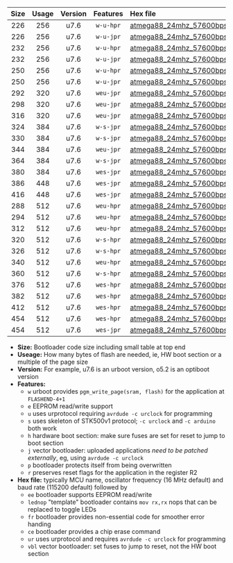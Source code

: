 |Size|Usage|Version|Features|Hex file|
|:-:|:-:|:-:|:-:|:--|
|226|256|u7.6|`w-u-hpr`|[atmega88_24mhz_57600bps_ur.hex](https://raw.githubusercontent.com/stefanrueger/urboot/main//atmega88_24mhz_57600bps_ur.hex)|
|226|256|u7.6|`w-u-jpr`|[atmega88_24mhz_57600bps_ur_vbl.hex](https://raw.githubusercontent.com/stefanrueger/urboot/main//atmega88_24mhz_57600bps_ur_vbl.hex)|
|232|256|u7.6|`w-u-hpr`|[atmega88_24mhz_57600bps_lednop_ur.hex](https://raw.githubusercontent.com/stefanrueger/urboot/main//atmega88_24mhz_57600bps_lednop_ur.hex)|
|232|256|u7.6|`w-u-jpr`|[atmega88_24mhz_57600bps_lednop_ur_vbl.hex](https://raw.githubusercontent.com/stefanrueger/urboot/main//atmega88_24mhz_57600bps_lednop_ur_vbl.hex)|
|250|256|u7.6|`w-u-hpr`|[atmega88_24mhz_57600bps_lednop_fr_ur.hex](https://raw.githubusercontent.com/stefanrueger/urboot/main//atmega88_24mhz_57600bps_lednop_fr_ur.hex)|
|250|256|u7.6|`w-u-jpr`|[atmega88_24mhz_57600bps_lednop_fr_ur_vbl.hex](https://raw.githubusercontent.com/stefanrueger/urboot/main//atmega88_24mhz_57600bps_lednop_fr_ur_vbl.hex)|
|292|320|u7.6|`weu-jpr`|[atmega88_24mhz_57600bps_ee_ur_vbl.hex](https://raw.githubusercontent.com/stefanrueger/urboot/main//atmega88_24mhz_57600bps_ee_ur_vbl.hex)|
|298|320|u7.6|`weu-jpr`|[atmega88_24mhz_57600bps_ee_lednop_ur_vbl.hex](https://raw.githubusercontent.com/stefanrueger/urboot/main//atmega88_24mhz_57600bps_ee_lednop_ur_vbl.hex)|
|316|320|u7.6|`weu-jpr`|[atmega88_24mhz_57600bps_ee_lednop_fr_ur_vbl.hex](https://raw.githubusercontent.com/stefanrueger/urboot/main//atmega88_24mhz_57600bps_ee_lednop_fr_ur_vbl.hex)|
|324|384|u7.6|`w-s-jpr`|[atmega88_24mhz_57600bps_vbl.hex](https://raw.githubusercontent.com/stefanrueger/urboot/main//atmega88_24mhz_57600bps_vbl.hex)|
|330|384|u7.6|`w-s-jpr`|[atmega88_24mhz_57600bps_lednop_vbl.hex](https://raw.githubusercontent.com/stefanrueger/urboot/main//atmega88_24mhz_57600bps_lednop_vbl.hex)|
|344|384|u7.6|`weu-jpr`|[atmega88_24mhz_57600bps_ee_lednop_fr_ce_ur_vbl.hex](https://raw.githubusercontent.com/stefanrueger/urboot/main//atmega88_24mhz_57600bps_ee_lednop_fr_ce_ur_vbl.hex)|
|364|384|u7.6|`w-s-jpr`|[atmega88_24mhz_57600bps_lednop_fr_vbl.hex](https://raw.githubusercontent.com/stefanrueger/urboot/main//atmega88_24mhz_57600bps_lednop_fr_vbl.hex)|
|380|384|u7.6|`wes-jpr`|[atmega88_24mhz_57600bps_ee_vbl.hex](https://raw.githubusercontent.com/stefanrueger/urboot/main//atmega88_24mhz_57600bps_ee_vbl.hex)|
|386|448|u7.6|`wes-jpr`|[atmega88_24mhz_57600bps_ee_lednop_vbl.hex](https://raw.githubusercontent.com/stefanrueger/urboot/main//atmega88_24mhz_57600bps_ee_lednop_vbl.hex)|
|416|448|u7.6|`wes-jpr`|[atmega88_24mhz_57600bps_ee_lednop_fr_vbl.hex](https://raw.githubusercontent.com/stefanrueger/urboot/main//atmega88_24mhz_57600bps_ee_lednop_fr_vbl.hex)|
|288|512|u7.6|`weu-hpr`|[atmega88_24mhz_57600bps_ee_ur.hex](https://raw.githubusercontent.com/stefanrueger/urboot/main//atmega88_24mhz_57600bps_ee_ur.hex)|
|294|512|u7.6|`weu-hpr`|[atmega88_24mhz_57600bps_ee_lednop_ur.hex](https://raw.githubusercontent.com/stefanrueger/urboot/main//atmega88_24mhz_57600bps_ee_lednop_ur.hex)|
|312|512|u7.6|`weu-hpr`|[atmega88_24mhz_57600bps_ee_lednop_fr_ur.hex](https://raw.githubusercontent.com/stefanrueger/urboot/main//atmega88_24mhz_57600bps_ee_lednop_fr_ur.hex)|
|320|512|u7.6|`w-s-hpr`|[atmega88_24mhz_57600bps.hex](https://raw.githubusercontent.com/stefanrueger/urboot/main//atmega88_24mhz_57600bps.hex)|
|326|512|u7.6|`w-s-hpr`|[atmega88_24mhz_57600bps_lednop.hex](https://raw.githubusercontent.com/stefanrueger/urboot/main//atmega88_24mhz_57600bps_lednop.hex)|
|340|512|u7.6|`weu-hpr`|[atmega88_24mhz_57600bps_ee_lednop_fr_ce_ur.hex](https://raw.githubusercontent.com/stefanrueger/urboot/main//atmega88_24mhz_57600bps_ee_lednop_fr_ce_ur.hex)|
|360|512|u7.6|`w-s-hpr`|[atmega88_24mhz_57600bps_lednop_fr.hex](https://raw.githubusercontent.com/stefanrueger/urboot/main//atmega88_24mhz_57600bps_lednop_fr.hex)|
|376|512|u7.6|`wes-hpr`|[atmega88_24mhz_57600bps_ee.hex](https://raw.githubusercontent.com/stefanrueger/urboot/main//atmega88_24mhz_57600bps_ee.hex)|
|382|512|u7.6|`wes-hpr`|[atmega88_24mhz_57600bps_ee_lednop.hex](https://raw.githubusercontent.com/stefanrueger/urboot/main//atmega88_24mhz_57600bps_ee_lednop.hex)|
|412|512|u7.6|`wes-hpr`|[atmega88_24mhz_57600bps_ee_lednop_fr.hex](https://raw.githubusercontent.com/stefanrueger/urboot/main//atmega88_24mhz_57600bps_ee_lednop_fr.hex)|
|454|512|u7.6|`wes-hpr`|[atmega88_24mhz_57600bps_ee_lednop_fr_ce.hex](https://raw.githubusercontent.com/stefanrueger/urboot/main//atmega88_24mhz_57600bps_ee_lednop_fr_ce.hex)|
|454|512|u7.6|`wes-jpr`|[atmega88_24mhz_57600bps_ee_lednop_fr_ce_vbl.hex](https://raw.githubusercontent.com/stefanrueger/urboot/main//atmega88_24mhz_57600bps_ee_lednop_fr_ce_vbl.hex)|

- **Size:** Bootloader code size including small table at top end
- **Useage:** How many bytes of flash are needed, ie, HW boot section or a multiple of the page size
- **Version:** For example, u7.6 is an urboot version, o5.2 is an optiboot version
- **Features:**
  + `w` urboot provides `pgm_write_page(sram, flash)` for the application at `FLASHEND-4+1`
  + `e` EEPROM read/write support
  + `u` uses urprotocol requiring `avrdude -c urclock` for programming
  + `s` uses skeleton of STK500v1 protocol; `-c urclock` and `-c arduino` both work
  + `h` hardware boot section: make sure fuses are set for reset to jump to boot section
  + `j` vector bootloader: uploaded applications *need to be patched externally*, eg, using `avrdude -c urclock`
  + `p` bootloader protects itself from being overwritten
  + `r` preserves reset flags for the application in the register R2
- **Hex file:** typically MCU name, oscillator frequency (16 MHz default) and baud rate (115200 default) followed by
  + `ee` bootloader supports EEPROM read/write
  + `lednop` "template" bootloader contains `mov rx,rx` nops that can be replaced to toggle LEDs
  + `fr` bootloader provides non-essential code for smoother error handing
  + `ce` bootloader provides a chip erase command
  + `ur` uses urprotocol and requires `avrdude -c urclock` for programming
  + `vbl` vector bootloader: set fuses to jump to reset, not the HW boot section
